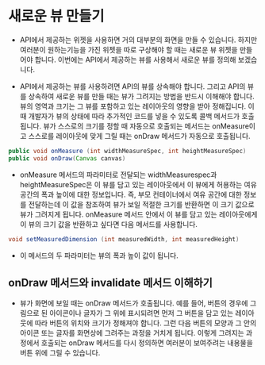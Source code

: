 # 새로운 뷰 만들기

- API에서 제공하는 위젯을 사용하면 거의 대부분의 화면을 만들 수 있습니다. 하지만 여러분이 원하는기능을 가진 위젯을 따로 구상해야 할 때는 새로운 뷰 위젯을 만들어야 합니다. 이번에는 API에서 제공하는 뷰를 사용해서 새로운 뷰를 정의해 보겠습니다.

- API에서 제공하는 뷰를 사용하려면 API의 뷰를 상속해야 합니다. 그리고 API의 뷰를 상속하여 새로운 뷰를 만들 때는 뷰가 그려지는 방법을 반드시 이해해야 합니다. 뷰의 영역과 크기는 그 뷰를 포함﻿하고 있는 레이아웃의 영향을 받아 정해집니다. 이때 개발자가 뷰의 상태에 따라 추가적인 코드를 넣을 수 있도록 콜백 메서드가 호출됩니다. 뷰가 스스로의 크기를 정할 때 자동으로 호출되는 메서드는 onMeasure이고 스스로를 레이아웃에 맞게 그릴 때는 onDraw 메서드가 자동으로 호출됩니다.

```java
public void onMeasure (int widthMeasureSpec, int heightMeasureSpec)
public void onDraw(Canvas canvas)
```

- onMeasure 메서드의 파라미터로 전달되는 widthMeasurespec과 heightMeasureSpec은 이 뷰를 담고 있는 레이아웃에서 이 뷰에게 허용하는 여유 공간의 폭과 높이에 대한 정보입니다. 즉, 부모 컨테이너에서 여유 공간에 대한 정보를 전달하는데 이 값을 참조하여 뷰가 보일 적절한 크기를 반환하면 이 크기 값으로 뷰가 그려지게 됩니다. onMeasure 메서드 안에서 이 뷰를 담고 있는 레이아웃에게 이 뷰의 크기 값을 반환하고 싶다면 다음 메서드를 사용합니다.

```java
void setMeasuredDimension (int measuredWidth, int measuredHeight)
```

- 이 메서드의 두 파라미터는 뷰의 폭과 높이 값이 됩니다.

## onDraw 메서드와 invalidate 메서드 이해하기

- 뷰가 화면에 보일 때는 onDraw 메서드가 호출됩니다. 예를 들어, 버튼의 경우에 그림으로 된 아이콘이나 글자가 그 위에 표시되려면 먼저 그 버튼을 담고 있는 레이아웃에 따라 버튼의 위치와 크기가 정해져야 합니다. 그런 다음 버튼의 모양과 그 안의 아이콘 또는 글자를 화면상에 그려주는 과정을 거치게 됩니다. 이렇게 그려지는 과정에서 호출되는 onDraw 메서드를 다시 정의하면 여러분이 보여주려는 내용물을 버튼 위에 그릴 수 있습니다.



